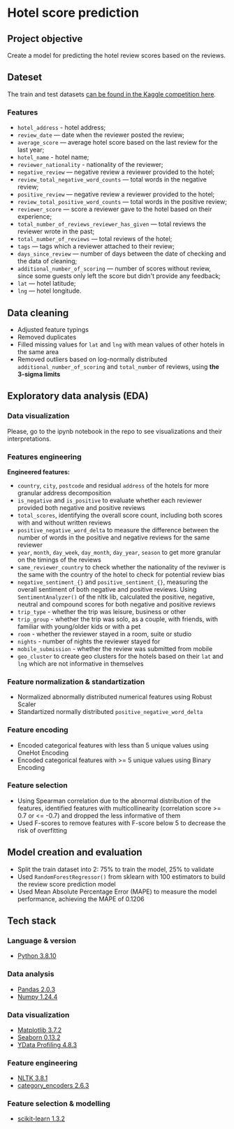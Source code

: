 # Hotel score prediction

## Project objective

Create a model for predicting the hotel review scores based on the reviews.

## Dateset

The train and test datasets [can be found in the Kaggle competition here](https://www.kaggle.com/competitions/sf-booking/data).

### Features

- `hotel_address` - hotel address;
- `review_date` — date when the reviewer posted the review;
- `average_score` — average hotel score based on the last review for the last year;
- `hotel_name` - hotel name;
- `reviewer_nationality` - nationality of the reviewer;
- `negative_review` — negative review a reviewer provided to the hotel;
- `review_total_negative_word_counts` — total words in the negative review;
- `positive_review` — negative review a reviewer provided to the hotel;
- `review_total_positive_word_counts` — total words in the positive review;
- `reviewer_score` — score a reviewer gave to the hotel based on their experience;
- `total_number_of_reviews_reviewer_has_given` — total reviews the reviewer wrote in the past;
- `total_number_of_reviews` — total reviews of the hotel;
- `tags` — tags which a reviewer attached to their review;
- `days_since_review` — number of days between the date of checking and the data of cleaning;
- `additional_number_of_scoring` — number of scores without review, since some guests only left the score but didn't provide any feedback;
- `lat` — hotel latitude;
- `lng` — hotel longitude.

## Data cleaning

- Adjusted feature typings
- Removed duplicates
- Filled missing values for `lat` and `lng` with mean values of other hotels in the same area
- Removed outliers based on log-normally distributed `additional_number_of_scoring` and `total_number` of reviews, using **the 3-sigma limits**

## Exploratory data analysis (EDA)

### Data visualization

Please, go to the ipynb notebook in the repo to see visualizations and their interpretations.

### Features engineering

**Engineered features:**

- `country`, `city`, `postcode` and residual `address` of the hotels for more granular address decomposition
- `is_negative` and `is_positive` to evaluate whether each reviewer provided both negative and positive reviews
- `total_scores`, identifying the overall score count, including both scores with and without written reviews
- `positive_negative_word_delta` to measure the difference between the number of words in the positive and negative reviews for the same reviewer
- `year`, `month`, `day_week`, `day_month`, `day_year`, `season` to get more granular on the timings of the reviews
- `same_reviewer_country` to check whether the nationality of the reviwer is the same with the country of the hotel to check for potential review bias
- `negative_sentiment_{}` and `positive_sentiment_{}`, measuring the overall sentiment of both negative and positive reviews. Using `SentimentAnalyzer()` of the nltk lib, calculated the positive, negative, neutral and compound scores for both negative and positive reviews
- `trip_type` - whether the trip was leisure, business or other
- `trip_group` - whether the trip was solo, as a couple, with friends, with familiar with young/older kids or with a pet
- `room` - whether the reviewer stayed in a room, suite or studio
- `nights` - number of nights the reviewer stayed for
- `mobile_submission` - whether the review was submitted from mobile
- `geo_cluster` to create geo clusters for the hotels based on their `lat` and `lng` which are not informative in themselves

### Feature normalization & standartization

- Normalized abnormally distributed numerical features using Robust Scaler
- Standartized normally distributed `positive_negative_word_delta`

### Feature encoding

- Encoded categorical features with less than 5 unique values using OneHot Encoding
- Encoded categorical features with >= 5 unique values using Binary Encoding

### Feature selection

- Using Spearman correlation due to the abnormal distribution of the features, identified features with multicollinearity (correlation score >= 0.7 or <= -0.7) and dropped the less informative of them
- Used F-scores to remove features with F-score below 5 to decrease the risk of overfitting

## Model creation and evaluation

- Split the train dataset into 2: 75% to train the model, 25% to validate
- Used `RandomForestRegressor()` from sklearn with 100 estimators to build the review score prediction model
- Used Mean Absolute Percentage Error (MAPE) to measure the model performance, achieving the MAPE of 0.1206

## Tech stack

### Language & version

- [Python 3.8.10](https://www.python.org/downloads/release/python-3810/)

### Data analysis

- [Pandas 2.0.3](https://pypi.org/project/pandas/)
- [Numpy 1.24.4](https://numpy.org/)

### Data visualization

- [Matplotlib 3.7.2](https://matplotlib.org/3.7.2/)
- [Seaborn 0.13.2](https://seaborn.pydata.org/installing.html)
- [YData Profiling 4.8.3](https://docs.profiling.ydata.ai/latest/)

### Feature engineering

- [NLTK 3.8.1](https://www.nltk.org/install.html)
- [category_encoders 2.6.3](https://pypi.org/project/category-encoders/)

### Feature selection & modelling

- [scikit-learn 1.3.2](https://scikit-learn.org/stable/whats_new/v1.3.html)
